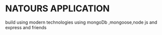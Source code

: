 # NATOURS APPLICATION

build using modern technologies using mongoDb ,mongoose,node js and express and friends

